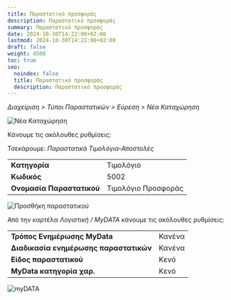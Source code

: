```yaml
---
title: Παραστατικό προσφοράς
description: Παραστατικό προσφοράς
summary: Παραστατικό προσφοράς
date: 2024-10-30T14:22:00+02:00
lastmod: 2024-10-30T14:22:00+02:00
draft: false
weight: 4500
toc: true
seo:
  noindex: false
  title: Παραστατικό προσφοράς
  description: Παραστατικό προσφοράς
---
```


_Διαχείριση > Τύποι Παραστατικών > Εύρεση > Νέα Καταχώρηση_

![Νέα Καταχώρηση](/images/typoi-parastatikon.jpg "Νέα Καταχώρηση")

Κάνουμε τις ακόλουθες ρυθμίσεις:

Τσεκάρουμε: _Παραστατικά Τιμολόγια-Αποστολές_

|                           |                     |
| ------------------------- | ------------------- |
| **Κατηγορία**             | Τιμολόγιο           |
| **Κωδικός**               | 5002                |
| **Ονομασία Παραστατικού** | Τιμολόγιο Προσφοράς |

![Προσθήκη παραστατικού](/images/typoi-parastatikon-add.jpg "Προσθήκη παραστατικού")

Από την καρτέλα _Λογιστική / MyDΑΤΑ_ κάνουμε τις ακόλουθες ρυθμίσεις:

|                                        |        |
| -------------------------------------- | ------ |
| **Τρόπος Ενημέρωσης MyData**           | Κανένα |
| **Διαδικασία ενημέρωσης παραστατικών** | Κανένα |
| **Είδος παραστατικού**                 | Κενό   |
| **MyData κατηγορία χαρ.**              | Κενό   |

![myDATA](/images/typoi-parastatikon-mydatajpg.jpg "myDATA")
